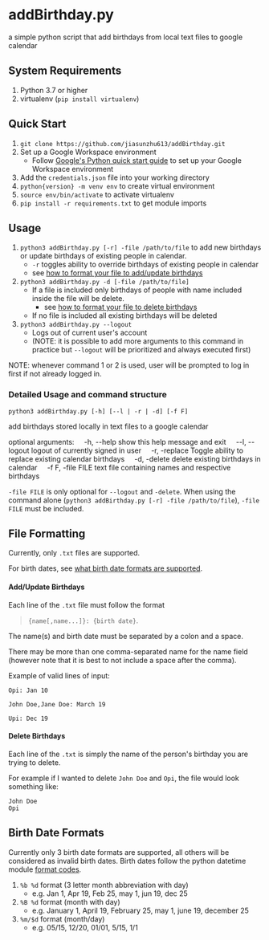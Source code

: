 # addBirthday.py
a simple python script that add birthdays from local text files to google calendar


<!-- TODO: 
~~- pip usage / installation~~
- supported date formats
- file formatting
- command options --> 
## System Requirements
1. Python 3.7 or higher
2. virtualenv (`pip install virtualenv`)   

## Quick Start
1. `git clone https://github.com/jiasunzhu613/addBirthday.git`
2. Set up a Google Workspace environment
    - Follow [Google's Python quick start guide](https://developers.google.com/calendar/api/quickstart/python) to set up your Google Workspace environment
3. Add the `credentials.json` file into your working directory
4. `python{version} -m venv env` to create virtual environment
5. `source env/bin/activate` to activate virtualenv
6. `pip install -r requirements.txt` to get module imports

## Usage
1. `python3 addBirthday.py [-r] -file /path/to/file` to add new birthdays or update birthdays of existing people in calendar. 
    - `-r` toggles ability to override birthdays of existing people in calendar
    - see [how to format your file to add/update birthdays](#Add/Update-Birthdays)
2. `python3 addBirthday.py -d [-file /path/to/file]`
    - If a file is included only birthdays of people with name included inside the file will be delete.
        - see [how to format your file to delete birthdays](#Delete-Birthdays)
    - If no file is included all existing birthdays will be deleted
3. `python3 addBirthday.py --logout`
    - Logs out of current user's account
    - (NOTE: it is possible to add more arguments to this command in practice but `--logout` will be prioritized and always executed first)

NOTE: whenever command 1 or 2 is used, user will be prompted to log in first if not already logged in.

### Detailed Usage and command structure
`python3 addBirthday.py [-h] [--l | -r | -d] [-f F]`

add birthdays stored locally in text files to a google calendar

optional arguments:
    -h, --help     show this help message and exit
    --l, --logout  logout of currently signed in user
    -r, -replace   Toggle ability to replace existing calendar birthdays
    -d, -delete    delete existing birthdays in calendar
    -f F, -file FILE  text file containing names and respective birthdays

`-file FILE` is only optional for `--logout` and `-delete`. When using the command alone (`python3 addBirthday.py [-r] -file /path/to/file`), `-file FILE` must be included.


## File Formatting
Currently, only `.txt` files are supported.

For birth dates, see [what birth date formats are supported](#birth-date-formats).

#### Add/Update Birthdays
Each line of the `.txt` file must follow the format 
>`{name[,name...]}: {birth date}`.

The name(s) and birth date must be separated by a colon and a space.

There may be more than one comma-separated name for the name field (however note that it is best to not include a space after the comma).

Example of valid lines of input: 

`Opi: Jan 10`

`John Doe,Jane Doe: March 19`

`Upi: Dec 19`

#### Delete Birthdays
Each line of the `.txt` is simply the name of the person's birthday you are trying to delete. 

For example if I wanted to delete `John Doe` and `Opi`, the file would look something like:
```
John Doe
Opi
```

## Birth Date Formats
Currently only 3 birth date formats are supported, all others will be considered as invalid birth dates. Birth dates follow the python datetime module [format codes](https://docs.python.org/3/library/datetime.html#format-codes).

1. `%b %d` format (3 letter month abbreviation with day)
    - e.g. Jan 1, Apr 19, Feb 25, may 1, jun 19, dec 25
2. `%B %d` format (month with day)
    - e.g. January 1, April 19, February 25, may 1, june 19, december 25
3. `%m/$d` format (month/day)
    - e.g. 05/15, 12/20, 01/01, 5/15, 1/1



